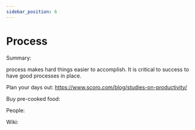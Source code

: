 ```yaml
---
sidebar_position: 6
---
```


# Process

Summary: 

process makes hard things easier to accomplish. It is critical to success to have 
good processes in place.

Plan your days out: 
https://www.scoro.com/blog/studies-on-productivity/

Buy pre-cooked food:



People:



Wiki:





